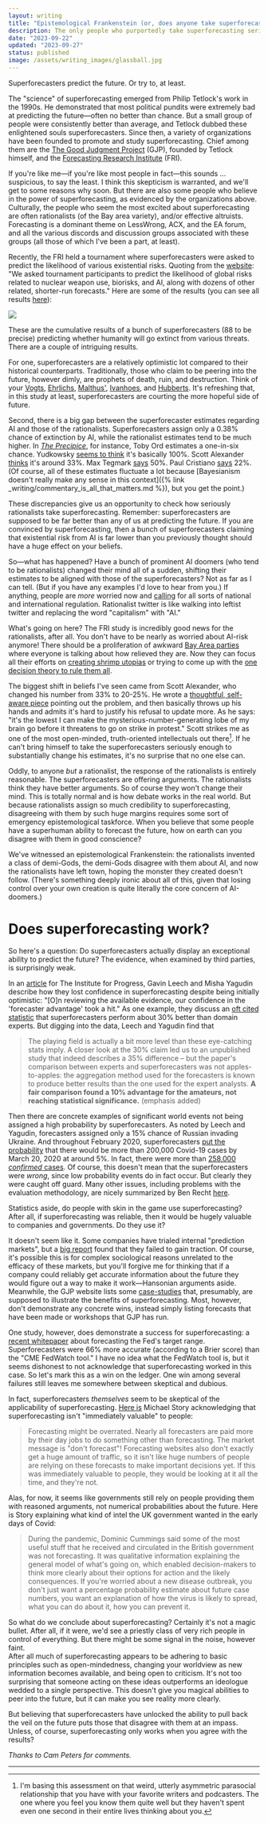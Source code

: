 ```yaml
---
layout: writing
title: "Epistemological Frankenstein (or, does anyone take superforecasting seriously?)"
description: The only people who purportedly take superforecasting seriously abandon it when the going gets tough 
date: "2023-09-22" 
updated: "2023-09-27" 
status: published
image: /assets/writing_images/glassball.jpg
---
```




Superforecasters predict the future. Or try to, at least.

The "science" of superforecasting emerged from Philip Tetlock's work in the 1990s. He demonstrated that most political pundits were extremely bad at predicting the future—often no better than chance. But a small group of people were consistently better than average, and Tetlock dubbed these enlightened souls superforecasters. Since then, a variety of organizations have been founded to promote and study superforecasting. Chief among them are the [The Good Judgment Project](https://goodjudgment.com/) (GJP), founded by Tetlock himself, and the [Forecasting Research Institute](https://forecastingresearch.org/) (FRI).

If you're like me—if you're like most people in fact—this sounds ... suspicious, to say the least. I think this skepticism is warranted, and we'll get to some reasons why soon. But there are also some people who believe in the power of superforecasting, as evidenced by the organizations above. Culturally, the people who seem the most excited about superforecasting are often rationalists (of the Bay area variety), and/or effective altruists. Forecasting is a dominant theme on LessWrong, ACX, and the EA forum, and all the various discords and discussion groups associated with these groups (all those of which I've been a part, at least).

Recently, the FRI held a tournament where superforecasters were asked to predict the likelihood of various existential risks. Quoting from the [website](https://forecastingresearch.org/news/results-from-the-2022-existential-risk-persuasion-tournament): "We asked tournament participants to predict the likelihood of global risks related to nuclear weapon use, biorisks, and AI, along with dozens of other related, shorter-run forecasts." Here are some of the results (you can see all results [here](https://static1.squarespace.com/static/635693acf15a3e2a14a56a4a/t/64abffe3f024747dd0e38d71/1688993798938/XPT.pdf)):

![](/assets/writing_images/superforecasting_table.png)

These are the cumulative results of a bunch of superforecasters (88 to be precise) predicting whether humanity will go extinct from various threats. There are a couple of intriguing results.

For one, superforecasters are a relatively optimistic lot compared to their historical counterparts. Traditionally, those who claim to be peering into the future, however dimly, are prophets of death, ruin, and destruction. Think of your [Vogts](https://en.wikipedia.org/wiki/Road_to_Survival), [Ehrlichs](https://en.wikipedia.org/wiki/Paul_R._Ehrlich), [Malthus'](https://en.wikipedia.org/wiki/Malthusianism), [Ivanhoes](https://vaclavsmil.com/wp-content/uploads/docs/smil-article-2006-worldwatch.pdf), and [Hubberts](https://spectrum.ieee.org/peak-oil-specimen-case-apocalypic-thinking). It's refreshing that, in this study at least, superforecasters are courting the more hopeful side of future. 

Second, there is a big gap between the superforecaster estimates regarding AI and those of the rationalists. Superforecasters assign only a 0.38% chance of extinction by AI, while the rationalist estimates tend to be much higher. In [_The Precipice_](https://www.amazon.com/s/?ie=UTF8&keywords=the+precipice&tag=googhydr-20&index=stripbooks&hvadid=241582478615&hvpos=&hvnetw=g&hvrand=9770591019384565647&hvpone=&hvptwo=&hvqmt=e&hvdev=c&hvdvcmdl=&hvlocint=&hvlocphy=1025202&hvtargid=kwd-911701772&ref=pd_sl_7789zjv6zw_e&hydadcr=15272_10334736), for instance, Toby Ord estimates a one-in-six chance. Yudkowsky [seems to think](https://www.lesswrong.com/posts/uMQ3cqWDPHhjtiesc/agi-ruin-a-list-of-lethalities) it's basically 100%. Scott Alexander [thinks](https://www.astralcodexten.com/p/why-i-am-not-as-much-of-a-doomer) it's around 33%. Max Tegmark [says](https://www.sciencetimes.com/articles/44128/20230603/artificial-intelligence-humanity-species-extinction.htm) 50%. Paul Cristiano [says](https://ai-alignment.com/my-views-on-doom-4788b1cd0c72) 22%. (Of course, all of these estimates fluctuate a lot because [Bayesianism doesn't really make any sense in this context]({% link _writing/commentary_is_all_that_matters.md %}), but you get the point.)

These discrepancies give us an opportunity to check how seriously rationalists take superforecasting. Remember: superforecasters are supposed to be far better than any of us at predicting the future. If you are convinced by superforecasting, then a bunch of superforecasters claiming that existential risk from AI is far lower than you previously thought should have a huge effect on your beliefs. 

So—what has happened? Have a bunch of prominent AI doomers (who tend to be rationalists) changed their mind all of a sudden, shifting their estimates to be aligned with those of the superforecasters? Not as far as I can tell. (But if you have any examples I'd love to hear from you.) If anything, people are _more_ worried now and [calling](https://80000hours.org/podcast/episodes/mustafa-suleyman-getting-washington-and-silicon-valley-to-tame-ai/) for all sorts of national and international regulation. Rationalist twitter is like walking into leftist twitter and replacing the word "capitalism" with "AI."

What's going on here? The FRI study is incredibly good news for the rationalists, after all. You don't have to be nearly as worried about AI-risk anymore! There should be a proliferation of awkward [Bay Area parties](https://www.astralcodexten.com/p/every-bay-area-house-party) where everyone is talking about how relieved they are. Now they can focus all their efforts on [creating shrimp utopias](https://www.shrimpwelfareproject.org/) or trying to come up with the [one decision theory to rule them all](https://www.lesswrong.com/posts/gHgs2e2J5azvGFatb/infra-bayesian-physicalism-a-formal-theory-of-naturalized).

The biggest shift in beliefs I've seen came from Scott Alexander, who changed his number from 33% to 20-25%. He wrote a [thoughtful, self-aware piece](https://www.astralcodexten.com/p/the-extinction-tournament) pointing out the problem, and then basically throws up his hands and admits it's hard to justify his refusal to update more. As he says: "it's the lowest I can make the mysterious-number-generating lobe of my brain go before it threatens to go on strike in protest."
Scott strikes me as one of the most open-minded, truth-oriented intellectuals out there[^1]. If he can't bring himself to take the superforecasters seriously enough to substantially change his estimates, it's no surprise that no one else can.

[^1]: I'm basing this assessment on that weird, utterly asymmetric parasocial relationship that you have with your favorite writers and podcasters. The one where you feel you know them quite well but they haven't spent even one second in their entire lives thinking about you.

Oddly, to anyone _but_ a rationalist, the response of the rationalists is entirely reasonable. The superforecasters are offering arguments. The rationalists think they have better arguments. So of course they won't change their mind. This is totally normal and is how debate works in the real world. But because rationalists assign so much credibility to superforecasting, disagreeing with them by such huge margins requires some sort of emergency epistemological taskforce. When you believe that some people have a superhuman ability to forecast the future, how on earth can you disagree with them in good conscience?

We've witnessed an epistemological Frankenstein: the rationalists invented a class of demi-Gods, the demi-Gods disagree with them about AI, and now the rationalists have left town, hoping the monster they created doesn't follow. (There's something deeply ironic about all of this, given that losing control over your own creation is quite literally the core concern of AI-doomers.)

# Does superforecasting work?

So here's a question: Do superforecasters actually display an exceptional ability to predict the future? The evidence, when examined by third parties, is surprisingly weak.

In an [article](https://progress.institute/can-policymakers-trust-forecasters/) for The Institute for Progress, Gavin Leech and Misha Yagudin describe how they lost confidence in superforecasting despite being initially optimistic: "[O]n reviewing the available evidence, our confidence in the 'forecaster advantage' took a hit." As one example, they discuss an [oft cited statistic](https://www.washingtonpost.com/opinions/david-ignatius-more-chatter-than-needed/2013/11/01/1194a984-425a-11e3-a624-41d661b0bb78_story.html) that superforecasters perform about 30% better than domain experts. But digging into the data, Leech and Yagudin find that

> The playing field is actually a bit more level than these eye-catching stats imply. A closer look at the 30% claim led us to an unpublished study that indeed describes a 35% difference – but the paper's comparison between experts and superforecasters was not apples-to-apples: the aggregation method used for the forecasters is known to produce better results than the one used for the expert analysts. **A fair comparison found a 10% advantage for the amateurs, not reaching statistical significance.** (emphasis added)

Then there are concrete examples of significant world events not being assigned a high probability by superforecasters. As noted by Leech and Yagudin, forecasters assigned only a 15% chance of Russian invading Ukraine. And throughout February 2020, superforecasters [put the probability](https://www.eurasiagroup.net/live-post/superforecaster-fridays-total-cases-coronavirus-reported-who-20-march-2020) that there would be more than 200,000 Covid-19 cases by March 20, 2020 at around 5%. In fact, there were more than [258,000 _confirmed_ cases](https://www.spglobal.com/en/research-insights/articles/covid-19-daily-update-march-20-2020). Of course, this doesn't mean that the superforecasters were _wrong_, since low probability events do in fact occur. But clearly they were caught off guard. Many other issues, including problems with the evaluation methodology, are nicely summarized by Ben Recht [here](https://argmin.substack.com/p/superforecasters-are-not-superheroes).

Statistics aside, do people with skin in the game use superforecasting? After all, if superforecasting was reliable, then it would be hugely valuable to companies and governments. Do they use it?

It doesn't seem like it. Some companies have trialed internal "prediction markets", but a [big report](https://forum.effectivealtruism.org/posts/dQhjwHA7LhfE8YpYF/prediction-markets-in-the-corporate-setting) found that they failed to gain traction. Of course, it's possible this is for complex sociological reasons unrelated to the efficacy of these markets, but you'll forgive me for thinking that if a company could reliably get accurate information about the future they would figure out a way to make it work—Hansonian arguments aside. Meanwhile, the GJP website lists some [case-studies](https://goodjudgment.com/resources/case-studies/) that, presumably, are supposed to illustrate the benefits of superforecasting. Most, however, don't demonstrate any concrete wins, instead simply listing forecasts that have been made or workshops that GJP has run.

One study, however, does demonstrate a success for superforecasting: a [recent whitepaper](https://goodjudgment.com/wp-content/uploads/2023/06/Superforecasting-the-Fed-Target-Rate_6_14_23.pdf) about forecasting the Fed's target range. Superforecasters were 66% more accurate (according to a Brier score) than the "CME FedWatch tool." I have no idea what the FedWatch tool is, but it seems dishonest to not acknowledge that superforecasting worked in this case. So let's mark this as a win on the ledger. One win among several failures still leaves me somewhere between skeptical and dubious.

In fact, superforecasters _themselves_ seem to be skeptical of the applicability of superforecasting. [Here is](https://www.samstack.io/p/five-questions-for-michael-story) Michael Story acknowledging that superforecasting isn't "immediately valuable" to people:

> Forecasting might be overrated. Nearly all forecasters are paid more by their day jobs to do something other than forecasting. The market message is "don't forecast"! Forecasting websites also don't exactly get a huge amount of traffic, so it isn't like huge numbers of people are relying on these forecasts to make important decisions yet. If this was immediately valuable to people, they would be looking at it all the time, and they're not.

Alas, for now, it seems like governments still rely on people providing them with reasoned arguments, not numerical probabilities about the future. Here is Story explaining what kind of intel the UK government wanted in the early days of Covid:

> During the pandemic, Dominic Cummings said some of the most useful stuff that he received and circulated in the British government was not forecasting. It was qualitative information explaining the general model of what's going on, which enabled decision-makers to think more clearly about their options for action and the likely consequences. If you're worried about a new disease outbreak, you don't just want a percentage probability estimate about future case numbers, you want an explanation of how the virus is likely to spread, what you can do about it, how you can prevent it.

So what do we conclude about superforecasting? Certainly it's not a magic bullet. After all, if it were, we'd see a priestly class of very rich people in control of everything. But there might be some signal in the noise, however faint.  
After all much of superforecasting appears to be adhering to basic principles such as open-mindedness, changing your worldview as new information becomes available, and being open to criticism. It's not too surprising that someone acting on these ideas outperforms an ideologue wedded to a single perspective. This doesn't give you magical abilities to peer into the future, but it can make you see reality more clearly.

But believing that superforecasters have unlocked the ability to pull back the veil on the future puts those that disagree with them at an impass.  Unless, of course,  superforecasting only works when you agree with the results?

_Thanks to Cam Peters for comments._

---